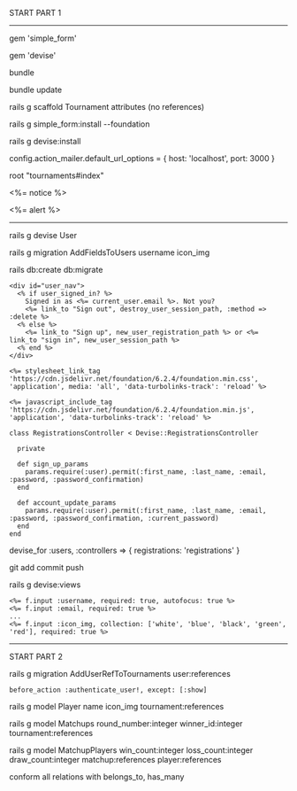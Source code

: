 START PART 1 

  -----------  -----------

gem 'simple_form'

gem 'devise'

bundle

bundle update

rails g scaffold Tournament attributes (no references)

rails g simple_form:install --foundation

rails g devise:install

config.action_mailer.default_url_options = { host: 'localhost', port: 3000 }

root "tournaments#index"

<p class="notice"><%= notice %></p>
<p class="alert"><%= alert %></p>

 -----------  -----------  -----------

rails g devise User 

rails g migration AddFieldsToUsers username icon_img

rails db:create db:migrate

```
<div id="user_nav">
  <% if user_signed_in? %>
    Signed in as <%= current_user.email %>. Not you?
    <%= link_to "Sign out", destroy_user_session_path, :method => :delete %>
  <% else %>
    <%= link_to "Sign up", new_user_registration_path %> or <%= link_to "sign in", new_user_session_path %>
  <% end %>
</div>
```

```
<%= stylesheet_link_tag    'https://cdn.jsdelivr.net/foundation/6.2.4/foundation.min.css', 'application', media: 'all', 'data-turbolinks-track': 'reload' %>
```

```
<%= javascript_include_tag 'https://cdn.jsdelivr.net/foundation/6.2.4/foundation.min.js', 'application', 'data-turbolinks-track': 'reload' %>
```

```
class RegistrationsController < Devise::RegistrationsController

  private

  def sign_up_params
    params.require(:user).permit(:first_name, :last_name, :email, :password, :password_confirmation)
  end

  def account_update_params
    params.require(:user).permit(:first_name, :last_name, :email, :password, :password_confirmation, :current_password)
  end
end
```

devise_for :users, :controllers => { registrations: 'registrations' }

git add commit push

rails g devise:views


```
<%= f.input :username, required: true, autofocus: true %>
<%= f.input :email, required: true %>
...
<%= f.input :icon_img, collection: ['white', 'blue', 'black', 'green', 'red'], required: true %>

```

  -----------  -----------

START PART 2

rails g migration AddUserRefToTournaments user:references

```
before_action :authenticate_user!, except: [:show]
```

rails g model Player name icon_img tournament:references

rails g model Matchups round_number:integer winner_id:integer tournament:references

rails g model MatchupPlayers win_count:integer loss_count:integer draw_count:integer matchup:references player:references

conform all relations with belongs_to, has_many
